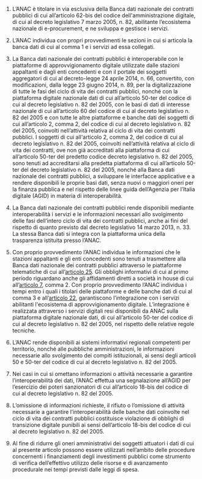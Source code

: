 1. L’ANAC è titolare in via esclusiva della Banca dati nazionale dei contratti pubblici di cui  all’articolo 62-bis del codice dell'amministrazione digitale, di cui al decreto legislativo 7  marzo 2005, n. 82, abilitante l’ecosistema nazionale di e-procurement, e ne sviluppa e  gestisce i servizi.

2. L’ANAC individua con propri provvedimenti le sezioni in cui si articola la banca dati di  cui al comma 1 e i servizi ad essa collegati.

3. La Banca dati nazionale dei contratti pubblici è interoperabile con le piattaforme di approvvigionamento digitale utilizzate dalle stazioni appaltanti e dagli enti concedenti e con  il portale dei soggetti aggregatori di cui al decreto-legge 24 aprile 2014, n. 66, convertito,  con modificazioni, dalla legge 23 giugno 2014, n. 89, per la digitalizzazione di tutte le fasi del ciclo di vita dei contratti pubblici, nonché con la piattaforma digitale nazionale dati di cui  all’articolo 50-ter del codice di cui al decreto legislativo n. 82 del 2005, con le basi di dati di  interesse nazionale di cui all’articolo 60 del codice di cui al decreto legislativo n. 82 del 2005  e con tutte le altre piattaforme e banche dati dei soggetti di cui all’articolo 2, comma 2, del  codice di cui al decreto legislativo n. 82 del 2005, coinvolti nell’attività relativa al ciclo di  vita dei contratti pubblici. I soggetti di cui all'articolo 2, comma 2, del codice di cui al  decreto legislativo n. 82 del 2005, coinvolti nell’attività relativa al ciclo di vita dei contratti,  ove non già accreditati alla piattaforma di cui all’articolo 50-ter del predetto codice decreto  legislativo n. 82 del 2005, sono tenuti ad accreditarsi alla predetta piattaforma di cui  all’articolo 50-ter del decreto legislativo n. 82 del 2005, nonché alla Banca dati nazionale dei  contratti pubblici, a sviluppare le interfacce applicative e a rendere disponibili le proprie basi  dati, senza nuovi o maggiori oneri per la finanza pubblica e nel rispetto delle linee guida  dell’Agenzia per l’Italia digitale (AGID) in materia di interoperabilità.  

4. La Banca dati nazionale dei contratti pubblici rende disponibili mediante interoperabilità i  servizi e le informazioni necessari allo svolgimento delle fasi dell’intero ciclo di vita dei contratti pubblici, anche ai fini del rispetto di quanto previsto dal decreto legislativo 14 marzo 2013, n. 33. La stessa Banca dati si integra con la piattaforma unica della trasparenza  istituita presso l’ANAC.  

5. Con proprio provvedimento l’ANAC individua le informazioni che le stazioni appaltanti e  gli enti concedenti sono tenuti a trasmettere alla Banca dati nazionale dei contratti pubblici attraverso le piattaforme telematiche di cui all’[articolo 25](/articolo-25/1). Gli obblighi informativi di cui al  primo periodo riguardano anche gli affidamenti diretti a società in  house di cui all’[articolo 7](/articolo-7/1), comma 2. Con proprio provvedimento l’ANAC individua i tempi  entro i quali i titolari delle piattaforme e delle banche dati di cui al comma 3 e all’[articolo 22](/articolo-22/1),  garantiscono l’integrazione con i servizi abilitanti l'ecosistema di approvvigionamento  digitale. L’integrazione è realizzata attraverso i servizi digitali resi disponibili da ANAC  sulla piattaforma digitale nazionale dati, di cui all’articolo 50-ter del codice di cui al decreto  legislativo n. 82 del 2005, nel rispetto delle relative regole tecniche.  

6. L’ANAC rende disponibili ai sistemi informativi regionali competenti per territorio,  nonché alle pubbliche amministrazioni, le informazioni necessarie allo svolgimento dei  compiti istituzionali, ai sensi degli articoli 50 e 50-ter del codice di cui al decreto legislativo  n. 82 del 2005.  

7. Nei casi in cui si omettano informazioni o attività necessarie a garantire l’interoperabilità dei dati, l’ANAC effettua una segnalazione all’AGID per l’esercizio dei poteri sanzionatori di cui all’articolo 18-bis del codice di cui al  decreto legislativo n. 82 del 2005.  

8. L’omissione di informazioni richieste, il rifiuto o l’omissione di attività necessarie a garantire l’interoperabilità delle banche dati coinvolte nel ciclo di vita dei contratti pubblici costituisce violazione di obblighi di transizione digitale punibili ai sensi dell’articolo 18-bis del codice di cui al decreto legislativo n. 82 del 2005.  

9. Al fine di ridurre gli oneri amministrativi dei soggetti attuatori i dati di cui al presente  articolo possono essere utilizzati nell’ambito delle procedure concernenti i finanziamenti degli investimenti pubblici come strumento di verifica dell’effettivo utilizzo delle risorse e di avanzamento procedurale nei tempi previsti dalle leggi di spesa. 